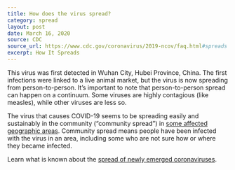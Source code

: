 ```yaml
---
title: How does the virus spread?
category: spread
layout: post
date: March 16, 2020
source: CDC
source_url: https://www.cdc.gov/coronavirus/2019-ncov/faq.html#spreads
excerpt: How It Spreads
---
```


This virus was first detected in Wuhan City, Hubei Province, China. The first infections were linked to a live animal market, 
but the virus is now spreading from person-to-person. It’s important to note that person-to-person spread can happen on a 
continuum. Some viruses are highly contagious (like measles), while other viruses are less so.

The virus that causes COVID-19 seems to be spreading easily and sustainably in the community (“community spread”) 
in <a href="https://www.cdc.gov/coronavirus/2019-ncov/prepare/transmission.html?CDC_AA_refVal=https%3A%2F%2Fwww.cdc.gov%2Fcoronavirus%2F2019-ncov%2Fabout%2Ftransmission.html"> some affected geographic areas</a>. 
Community spread means people have been infected with the virus in an area, including some who are not sure how or where they 
became infected.

Learn what is known about the <a href="https://www.cdc.gov/coronavirus/2019-ncov/prepare/transmission.html?CDC_AA_refVal=https%3A%2F%2Fwww.cdc.gov%2Fcoronavirus%2F2019-ncov%2Fabout%2Ftransmission.html"> spread of newly emerged coronaviruses</a>.

